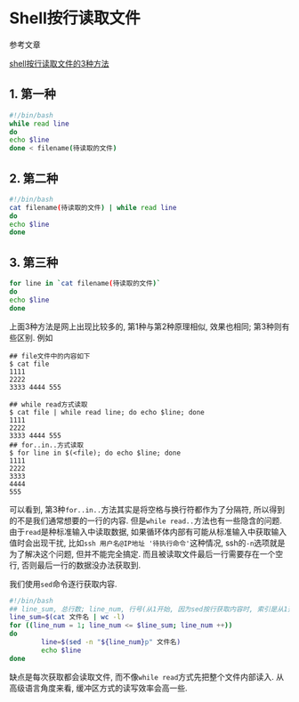 # Shell按行读取文件

参考文章

[shell按行读取文件的3种方法](http://www.jb51.net/article/48830.htm)

## 1. 第一种

```bash
#!/bin/bash
while read line
do
echo $line
done < filename(待读取的文件)
```

## 2. 第二种

```bash
#!/bin/bash
cat filename(待读取的文件) | while read line
do
echo $line
done
```

## 3. 第三种

```bash
for line in `cat filename(待读取的文件)`
do
echo $line
done
```

上面3种方法是网上出现比较多的, 第1种与第2种原理相似, 效果也相同; 第3种则有些区别. 例如

```shell
## file文件中的内容如下
$ cat file
1111
2222
3333 4444 555

## while read方式读取
$ cat file | while read line; do echo $line; done
1111
2222
3333 4444 555
## for..in..方式读取
$ for line in $(<file); do echo $line; done
1111
2222
3333
4444
555
```

可以看到, 第3种`for..in..`方法其实是将空格与换行符都作为了分隔符, 所以得到的不是我们通常想要的一行的内容. 但是`while read..`方法也有一些隐含的问题. 由于`read`是种标准输入中读取数据, 如果循环体内部有可能从标准输入中获取输入值时会出现干扰, 比如`ssh 用户名@IP地址 '待执行命令'`这种情况, ssh的`-n`选项就是为了解决这个问题, 但并不能完全搞定. 而且被读取文件最后一行需要存在一个空行, 否则最后一行的数据没办法获取到.

我们使用`sed`命令逐行获取内容.

```bash
#!/bin/bash
## line_sum, 总行数; line_num, 行号(从1开始, 因为sed按行获取内容时, 索引是从1开始计数而不是从0开始)
line_sum=$(cat 文件名 | wc -l)
for ((line_num = 1; line_num <= $line_sum; line_num ++))
do
        line=$(sed -n "${line_num}p" 文件名)
        echo $line
done
```

缺点是每次获取都会读取文件, 而不像`while read`方式先把整个文件内部读入. 从高级语言角度来看, 缓冲区方式的读写效率会高一些.